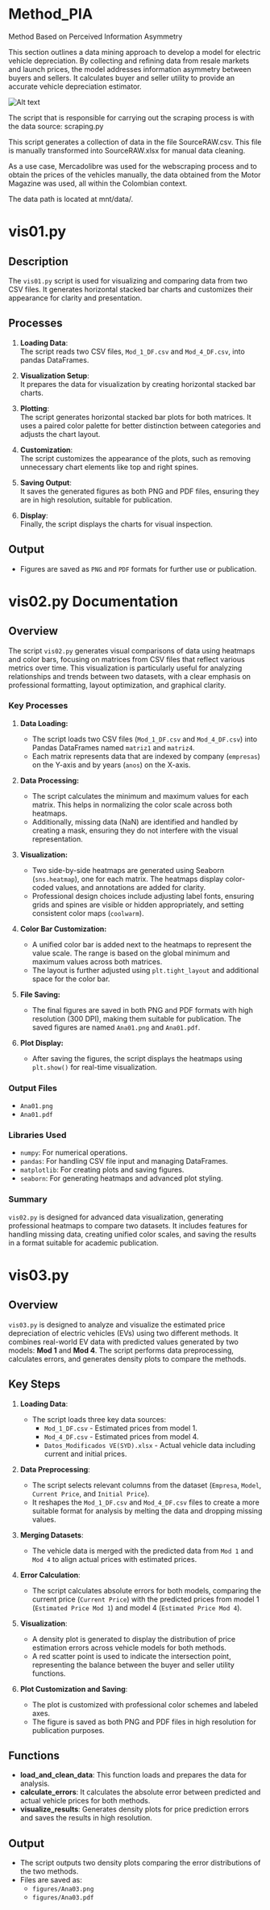 # Method_PIA
Method Based on Perceived Information Asymmetry

This section outlines a data mining approach to develop a model for electric vehicle depreciation. By collecting and refining data from resale markets and launch prices, the model addresses information asymmetry between buyers and sellers. It calculates buyer and seller utility to provide an accurate vehicle depreciation estimator.

![Alt text](https://github.com/jpanzolaa/Method_PIA/blob/main/img/Fig01.png)

The script that is responsible for carrying out the scraping process is with the data source: scraping.py

This script generates a collection of data in the file SourceRAW.csv. This file is manually transformed into SourceRAW.xlsx for manual data cleaning.

As a use case, Mercadolibre was used for the webscraping process and to obtain the prices of the vehicles manually, the data obtained from the Motor Magazine was used, all within the Colombian context.

The data path is located at mnt/data/.

# vis01.py

## Description
The `vis01.py` script is used for visualizing and comparing data from two CSV files. It generates horizontal stacked bar charts and customizes their appearance for clarity and presentation.

## Processes

1. **Loading Data**:  
   The script reads two CSV files, `Mod_1_DF.csv` and `Mod_4_DF.csv`, into pandas DataFrames.

2. **Visualization Setup**:  
   It prepares the data for visualization by creating horizontal stacked bar charts.

3. **Plotting**:  
   The script generates horizontal stacked bar plots for both matrices. It uses a paired color palette for better distinction between categories and adjusts the chart layout.

4. **Customization**:  
   The script customizes the appearance of the plots, such as removing unnecessary chart elements like top and right spines.

5. **Saving Output**:  
   It saves the generated figures as both PNG and PDF files, ensuring they are in high resolution, suitable for publication.

6. **Display**:  
   Finally, the script displays the charts for visual inspection.

## Output
- Figures are saved as `PNG` and `PDF` formats for further use or publication.



# vis02.py Documentation

## Overview

The script `vis02.py` generates visual comparisons of data using heatmaps and color bars, focusing on matrices from CSV files that reflect various metrics over time. This visualization is particularly useful for analyzing relationships and trends between two datasets, with a clear emphasis on professional formatting, layout optimization, and graphical clarity.

### Key Processes

1. **Data Loading:**
   - The script loads two CSV files (`Mod_1_DF.csv` and `Mod_4_DF.csv`) into Pandas DataFrames named `matriz1` and `matriz4`.
   - Each matrix represents data that are indexed by company (`empresas`) on the Y-axis and by years (`anos`) on the X-axis.

2. **Data Processing:**
   - The script calculates the minimum and maximum values for each matrix. This helps in normalizing the color scale across both heatmaps.
   - Additionally, missing data (NaN) are identified and handled by creating a mask, ensuring they do not interfere with the visual representation.

3. **Visualization:**
   - Two side-by-side heatmaps are generated using Seaborn (`sns.heatmap`), one for each matrix. The heatmaps display color-coded values, and annotations are added for clarity.
   - Professional design choices include adjusting label fonts, ensuring grids and spines are visible or hidden appropriately, and setting consistent color maps (`coolwarm`).

4. **Color Bar Customization:**
   - A unified color bar is added next to the heatmaps to represent the value scale. The range is based on the global minimum and maximum values across both matrices.
   - The layout is further adjusted using `plt.tight_layout` and additional space for the color bar.

5. **File Saving:**
   - The final figures are saved in both PNG and PDF formats with high resolution (300 DPI), making them suitable for publication. The saved figures are named `Ana01.png` and `Ana01.pdf`.

6. **Plot Display:**
   - After saving the figures, the script displays the heatmaps using `plt.show()` for real-time visualization.

### Output Files
- `Ana01.png`
- `Ana01.pdf`

### Libraries Used
- `numpy`: For numerical operations.
- `pandas`: For handling CSV file input and managing DataFrames.
- `matplotlib`: For creating plots and saving figures.
- `seaborn`: For generating heatmaps and advanced plot styling.

### Summary
`vis02.py` is designed for advanced data visualization, generating professional heatmaps to compare two datasets. It includes features for handling missing data, creating unified color scales, and saving the results in a format suitable for academic publication.


# vis03.py

## Overview

`vis03.py` is designed to analyze and visualize the estimated price depreciation of electric vehicles (EVs) using two different methods. It combines real-world EV data with predicted values generated by two models: **Mod 1** and **Mod 4**. The script performs data preprocessing, calculates errors, and generates density plots to compare the methods.

## Key Steps

1. **Loading Data**:
   - The script loads three key data sources:
     - `Mod_1_DF.csv` - Estimated prices from model 1.
     - `Mod_4_DF.csv` - Estimated prices from model 4.
     - `Datos_Modificados VE(SYD).xlsx` - Actual vehicle data including current and initial prices.

2. **Data Preprocessing**:
   - The script selects relevant columns from the dataset (`Empresa`, `Model`, `Current Price`, and `Initial Price`).
   - It reshapes the `Mod_1_DF.csv` and `Mod_4_DF.csv` files to create a more suitable format for analysis by melting the data and dropping missing values.

3. **Merging Datasets**:
   - The vehicle data is merged with the predicted data from `Mod 1` and `Mod 4` to align actual prices with estimated prices.

4. **Error Calculation**:
   - The script calculates absolute errors for both models, comparing the current price (`Current Price`) with the predicted prices from model 1 (`Estimated Price Mod 1`) and model 4 (`Estimated Price Mod 4`).

5. **Visualization**:
   - A density plot is generated to display the distribution of price estimation errors across vehicle models for both methods.
   - A red scatter point is used to indicate the intersection point, representing the balance between the buyer and seller utility functions.

6. **Plot Customization and Saving**:
   - The plot is customized with professional color schemes and labeled axes.
   - The figure is saved as both PNG and PDF files in high resolution for publication purposes.

## Functions

- **load_and_clean_data**: This function loads and prepares the data for analysis.
- **calculate_errors**: It calculates the absolute error between predicted and actual vehicle prices for both methods.
- **visualize_results**: Generates density plots for price prediction errors and saves the results in high resolution.

## Output
- The script outputs two density plots comparing the error distributions of the two methods.
- Files are saved as:
  - `figures/Ana03.png`
  - `figures/Ana03.pdf`





